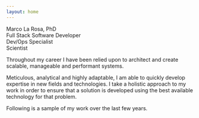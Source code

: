 ```yaml
---
layout: home
---
```


<div class="flex flex-col space-y-4 lg:flex-row lg:space-y-0 my-10">
  <div class="w-full lg:w-3/5">
    <div class="text-2xl">Marco La Rosa, PhD</div>
    <div class="text-lg">Full Stack Software Developer</div>
    <div class="text-lg">Dev/Ops Specialist</div>
    <div class="text-lg">Scientist</div>
  </div>
  <div class="w-full lg:w-2/5">
    <Contact />
  </div>
</div>

<div class="flex flex-col space-y-4 mb-10">
  <p class="text-xl">Throughout my career I have been relied upon to
  architect and create scalable, manageable and performant systems.</p>
  <p class="text-xl">Meticulous,
  analytical and highly adaptable, I am able to quickly develop expertise in new fields
  and technologies. I take a holistic approach to my work in order to ensure that a
  solution is developed using the best available technology for that problem. </p>
  <p class="text-xl">Following is a sample of my work over the last few years.</p>
</div>

<InfoPanel class="mt-5">
  <template #title><Link link="https://describo.github.io" target="_blank">Describo</Link></template>
  <template #text>
    <div class="text-lg">
      <p>Transform, Discover, Explore, Describe: Extract the information and value from your data.</p>
      <p>
        With Describo, you can describe your data; discover the narratives
        contained within it, and create rich descriptions from it. As you work,
        Describo creates a linked data index containing
        all of your efforts.
      </p>
      <p>Describo is built on AWS and provides tools for data description, transcription and entity recognition / markup,
        wdiscovery using
        <Link link="https://www.anthropic.com/" target="_blank">GenerativeAI from Anthropic.</Link></p>
      <p>I am the project lead and core developer.</p>
      <p>
        <Link link="https://describo.github.io" target="_blank">https://describo.github.io</Link>
      </p>
    </div>
  </template>
  <template #content>
    <Image src="/describo/desktop4.webp" />
  </template>
</InfoPanel>

<InfoPanel class="mt-5">
  <template #title><Link link="/nyingarn" target="">Nyingarn Platform</Link></template>
  <template #text>
    <div class="text-lg">
      <p>Nyingarn makes manuscript sources of Australian Indigenous languages available as searchable and reusable
      text documents to support language revitalisation.</p>
      <p>I was the lead developer for the project responsible for the design and build of the workspace and repository.</p>
      <p>
        <Link link="https://workspace.nyingarn.net" target="_blank">https://workspace.nyingarn.net</Link>
      </p>
    </div>
  </template>
  <template #content>
    <Image src="/nyingarn/workspace1.png" />
  </template>
</InfoPanel>

<InfoPanel class="mt-5">
  <template #title><Link link="/50words" target="">50words</Link></template>
  <template #text>
    <div class="text-lg">
      <p>A resource for schools and educational organisations to learn 50 words in their local language.</p>
      <p>
        <Link link="https://50words.online" target="_blank">https://50words.online</Link>
      </p>
    </div>
  </template>
  <template #content>
    <Image src="/50words/50words1.png" />
  </template>
</InfoPanel>

<InfoPanel class="mt-5">
  <template #title><Link link="/modpdsc" target="">Modern PARADISEC</Link></template>
  <template #text>
    <div class="text-lg">
      <p>Modern PARADISEC is a demonstrator showing what a modern interface built on RO-Crates could do.</p>
      <p>
        <Link link="https://mod.paradisec.org.au/" target="_blank">https://mod.paradisec.org.au/</Link>
      </p>
    </div>
  </template>
  <template #content>
    <Image src="/modpdsc/modpdsc1.png" />
  </template>
</InfoPanel>

<InfoPanel class="mt-5">
  <template #title><Link link="/olacvis" target="">Open Language Archives Data Visualisation</Link></template>
  <template #text>
    <div class="text-lg">
      <p>A visualisation of the data at the Open Language Archives.</p>
      <p>
        <Link link="https://language-archives.services/olacvis/" target="_blank">https://language-archives.services/olacvis/</Link>
      </p>
    </div>
  </template>
  <template #content>
    <Image src="/olacvis/olacvis1.png" />
  </template>
</InfoPanel>

<script setup>
  import Contact from './vue-components/Contact.vue'
</script>
